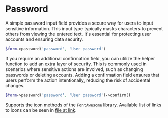 # Password

A simple password input field provides a secure way for users to input sensitive information. This input type typically masks characters to prevent others from viewing the entered text. It's essential for protecting user accounts and ensuring data security.
```php
$form->password('password', 'User password')
```
If you require an additional confirmation field, you can utilize the helper function to add an extra layer of security. This is commonly used in scenarios where sensitive actions are involved, such as changing passwords or deleting accounts. Adding a confirmation field ensures that users perform the action intentionally, reducing the risk of accidental changes.
```php
$form->password('password', 'User password')->confirm()
```
Supports the icon methods of the `FontAwesome` library. Available list of links to icons can be seen in [file at link](https://github.com/bfg-s/admin/blob/master/src/Traits/FontAwesome.php).
